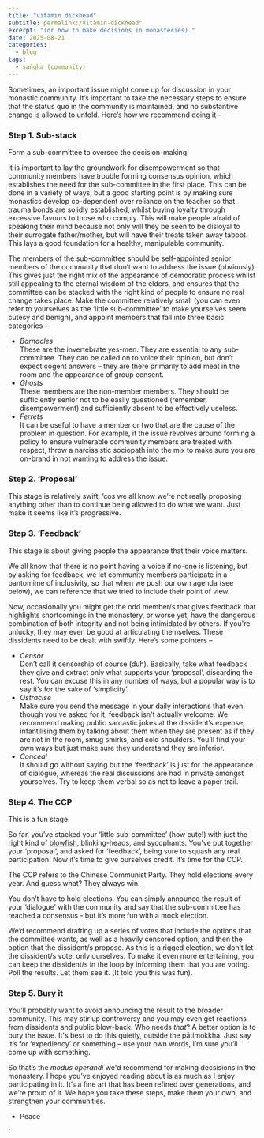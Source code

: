 ```yaml
--- 
title: "vitamin dickhead"
subtitle: permalink:/vitamin-dickhead" 
excerpt: "(or how to make decisions in monasteries)."
date: 2025-08-21
categories:
  - blog
tags: 
  - saṅgha (community)
--- 
```


Sometimes, an important issue might come up for discussion in your monastic community. It’s important to take the necessary steps to ensure that the status quo in the community is maintained, and no substantive change is allowed to unfold. Here’s how we recommend doing it –

### Step 1. Sub-stack 

Form a sub-committee to oversee the decision-making. 

It is important to lay the groundwork for disempowerment so that community members have trouble forming consensus opinion, which establishes the need for the sub-committee in the first place. This can be done in a variety of ways, but a good starting point is by making sure monastics develop co-dependent over reliance on the teacher so that trauma bonds are solidly established, whilst buying loyalty through excessive favours to those who comply. This will make people afraid of speaking their mind because not only will they be seen to be disloyal to their surrogate father/mother, but will have their treats taken away taboot. This lays a good foundation for a healthy, manipulable community. 

The members of the sub-committee should be self-appointed senior members of the community that don’t want to address the issue (obviously). This gives just the right mix of the appearance of democratic process whilst still appealing to the eternal wisdom of the elders, and ensures that the committee can be stacked with the right kind of people to ensure no real change takes place. Make the committee relatively small (you can even refer to yourselves as the ‘little sub-committee’ to make yourselves seem cutesy and benign), and appoint members that fall into three basic categories – 

- *Barnacles*  
These are the invertebrate yes-men. They are essential to any sub-committee. They can be called on to voice their opinion, but don’t expect cogent answers – they are there primarily to add meat in the room and the appearance of group consent. 
- *Ghosts*  
These members are the non-member members. They should be sufficiently senior not to be easily questioned (remember, disempowerment) and sufficiently absent to be effectively useless. 
- *Ferrets*  
It can be useful to have a member or two that are the cause of the problem in question. For example, if the issue revolves around forming a policy to ensure vulnerable community members are treated with respect, throw a narcissistic sociopath into the mix to make sure you are on-brand in not wanting to address the issue. 


### Step 2. ‘Proposal’

This stage is relatively swift, ‘cos we all know we’re not really proposing anything other than to continue being allowed to do what we want. Just make it seems like it’s progressive. 

### Step 3. ‘Feedback’

This stage is about giving people the appearance that their voice matters. 

We all know that there is no point having a voice if no-one is listening, but by asking for feedback, we let community members participate in a pantomime of inclusivity, so that when we push our own agenda (see below), we can reference that we tried to include their point of view. 

Now, occasionally you might get the odd member/s that gives feedback that highlights shortcomings in the monastery, or worse yet, have the dangerous combination of both integrity and not being intimidated by others. If you're unlucky, they may even be good at articulating themselves. These dissidents need to be dealt with swiftly. Here’s some pointers – 

- *Censor*  
Don’t call it censorship of course (duh). Basically, take what feedback they give and extract only what supports your ‘proposal’, discarding the rest. You can excuse this in any number of ways, but a popular way is to say it’s for the sake of ‘simplicity’. 
- *Ostracise*  
Make sure you send the message in your daily interactions that even though you've asked for it, feedback isn't actually welcome. We recommend making public sarcastic jokes at the dissident’s expense, infantilising them by talking about them when they are present as if they are not in the room, smug smirks, and cold shoulders. You’ll find your own ways but just make sure they understand they are inferior.  
- *Conceal*  
It should go without saying but the ‘feedback’ is just for the appearance of dialogue, whereas the real discussions are had in private amongst yourselves. Try to keep them verbal so as not to leave a paper trail. 

### Step 4. The CCP

This is a fun stage. 

So far, you’ve stacked your ‘little sub-committee’ (how cute!) with just the right kind of [blowfish](https://kimbilaontoast.github.io/blowfish), blinking-heads, and sycophants. You’ve put together your ‘proposal’, and asked for ‘feedback’, being sure to squash any real participation. Now it’s time to give ourselves credit. It’s time for the CCP. 

The CCP refers to the Chinese Communist Party. They hold elections every year. And guess what? They always win. 

You don’t have to hold elections. You can simply announce the result of your ‘dialogue’ with the community and say that the sub-committee has reached a consensus - but it’s more fun with a mock election. 

We’d recommend drafting up a series of votes that include the options that the committee wants, as well as a heavily censored option, and then the option that the dissident/s propose. As this is a rigged election, we don’t let the dissident/s vote, only ourselves. To make it even more entertaining, you can keep the dissident/s in the loop by informing them that you are voting. Poll the results. Let them see it. (It told you this was fun). 

### Step 5. Bury it

You’ll probably want to avoid announcing the result to the broader community. This may stir up controversy and you may even get reactions from dissidents and public blow-back. Who needs *that*? A better option is to bury the issue. It's best to do this quietly, outside the pātimokkha. Just say it’s for ‘expediency’ or something – use your own words, I’m sure you’ll come up with something. 

So that’s the *modus operandi* we'd recommend for making decsisions in the monastery. I hope you’ve enjoyed reading about is as much as I enjoy participating in it. It’s a fine art that has been refined over generations, and we’re proud of it. We hope you take these steps, make them your own, and strengthen your communities. 

- Peace 

















`
